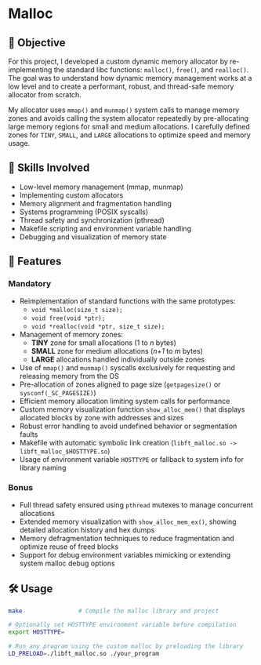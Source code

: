 # Malloc

## 🎯 Objective

For this project, I developed a custom dynamic memory allocator by re-implementing the standard libc functions: `malloc()`, `free()`, and `realloc()`. The goal was to understand how dynamic memory management works at a low level and to create a performant, robust, and thread-safe memory allocator from scratch.

My allocator uses `mmap()` and `munmap()` system calls to manage memory zones and avoids calling the system allocator repeatedly by pre-allocating large memory regions for small and medium allocations. I carefully defined zones for `TINY`, `SMALL`, and `LARGE` allocations to optimize speed and memory usage.

## 🧠 Skills Involved

- Low-level memory management (mmap, munmap)
- Implementing custom allocators
- Memory alignment and fragmentation handling
- Systems programming (POSIX syscalls)
- Thread safety and synchronization (pthread)
- Makefile scripting and environment variable handling
- Debugging and visualization of memory state

## 🚀 Features

### Mandatory

- Reimplementation of standard functions with the same prototypes:
  - `void *malloc(size_t size);`
  - `void free(void *ptr);`
  - `void *realloc(void *ptr, size_t size);`
- Management of memory zones:
  - **TINY** zone for small allocations (1 to _n_ bytes)
  - **SMALL** zone for medium allocations (_n+1_ to _m_ bytes)
  - **LARGE** allocations handled individually outside zones
- Use of `mmap()` and `munmap()` syscalls exclusively for requesting and releasing memory from the OS
- Pre-allocation of zones aligned to page size (`getpagesize()` or `sysconf(_SC_PAGESIZE)`)
- Efficient memory allocation limiting system calls for performance
- Custom memory visualization function `show_alloc_mem()` that displays allocated blocks by zone with addresses and sizes
- Robust error handling to avoid undefined behavior or segmentation faults
- Makefile with automatic symbolic link creation (`libft_malloc.so -> libft_malloc_$HOSTTYPE.so`)
- Usage of environment variable `HOSTTYPE` or fallback to system info for library naming

### Bonus

- Full thread safety ensured using `pthread` mutexes to manage concurrent allocations
- Extended memory visualization with `show_alloc_mem_ex()`, showing detailed allocation history and hex dumps
- Memory defragmentation techniques to reduce fragmentation and optimize reuse of freed blocks
- Support for debug environment variables mimicking or extending system malloc debug options

## 🛠️ Usage

```bash
make                # Compile the malloc library and project

# Optionally set HOSTTYPE environment variable before compilation
export HOSTTYPE=

# Run any program using the custom malloc by preloading the library
LD_PRELOAD=./libft_malloc.so ./your_program
```
